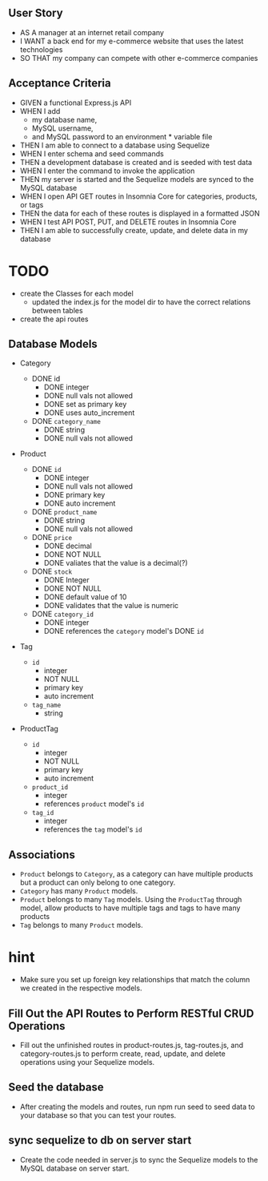 ## User Story
* AS A manager at an internet retail company
* I WANT a back end for my e-commerce website that uses the latest technologies
* SO THAT my company can compete with other e-commerce companies

## Acceptance Criteria
* GIVEN a functional Express.js API
* WHEN I add 
  - my database name, 
  - MySQL username, 
  - and MySQL password to an environment * variable file
* THEN I am able to connect to a database using Sequelize
* WHEN I enter schema and seed commands
* THEN a development database is created and is seeded with test data
* WHEN I enter the command to invoke the application
* THEN my server is started and the Sequelize models are synced to the MySQL database
* WHEN I open API GET routes in Insomnia Core for categories, products, or tags
* THEN the data for each of these routes is displayed in a formatted JSON
* WHEN I test API POST, PUT, and DELETE routes in Insomnia Core
* THEN I am able to successfully create, update, and delete data in my database



# TODO
* create the Classes for each model
  - updated the index.js for the model dir to have the correct relations between tables
* create the api routes

## Database Models
* Category
  - DONE id
    * DONE integer
    * DONE null vals not allowed
    * DONE set as primary key
    * DONE uses auto_increment
  - DONE <code>category_name</code>
    * DONE string
    * DONE null vals not allowed

* Product
  - DONE <code>id</code>
    * DONE integer
    * DONE null vals not allowed
    * DONE primary key
    * DONE auto increment
  - DONE <code>product_name</code>
    * DONE string
    * DONE null vals not allowed
  - DONE <code>price</code>
    * DONE decimal
    * DONE NOT NULL
    * DONE valiates that the value is a decimal(?)
  - DONE <code>stock</code>
    * DONE Integer
    * DONE NOT NULL
    * DONE default value of 10
    * DONE validates that the value is numeric
  - DONE <code>category_id</code>
    * DONE integer
    * DONE references the <code>category</code> model's DONE <code>id</code>

* Tag
  - <code>id</code>
    * integer
    * NOT NULL
    * primary key
    * auto increment
  - <code>tag_name</code>
    * string
  
* ProductTag
  - <code>id</code>
    * integer
    * NOT NULL
    * primary key
    * auto increment
  - <code>product_id</code>
    * integer
    * references <code>product</code> model's <code>id</code>
  - <code>tag_id</code>
    * integer
    * references the <code>tag</code> model's <code>id</code>

## Associations

* ```Product``` belongs to ```Category```, as a category can have multiple products but a product can only belong to one category.
* ```Category``` has many ```Product``` models.
* ```Product``` belongs to many ```Tag``` models. Using the ```ProductTag``` through model, allow products to have multiple tags and tags to have many products
* ```Tag``` belongs to many ```Product``` models.

# hint
* Make sure you set up foreign key relationships that match the column we created in the respective models.

## Fill Out the API Routes to Perform RESTful CRUD Operations
* Fill out the unfinished routes in product-routes.js, tag-routes.js, and category-routes.js to perform create, read, update, and delete operations using your Sequelize models.

## Seed the database
* After creating the models and routes, run npm run seed to seed data to your database so that you can test your routes.

## sync sequelize to db on server start
* Create the code needed in server.js to sync the Sequelize models to the MySQL database on server start.

